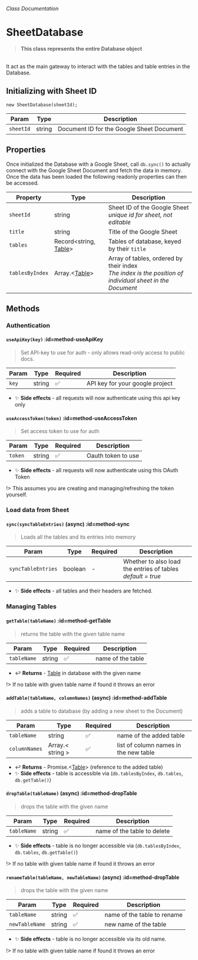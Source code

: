 _Class Documentation_

# SheetDatabase

> **This class represents the entire Database object**
  <br>
  It act as the main gateway to interact with the tables and table entries in the Database.

## Initializing with Sheet ID

`new SheetDatabase(sheetId);`

Param|Type|Description
---|---|---
`sheetId`|string|Document ID for the Google Sheet Document


## Properties
Once initialized the Database with a Google Sheet, call `db.sync()` to actually connect with the Google Sheet Document and fetch the data in memory. Once the data has been loaded the following readonly properties can then be accessed.

Property|Type|Description
---|---|---
`sheetId`|string|Sheet ID of the Google Sheet <br>_unique id for sheet, not editable_
`title`|string|Title of the Google Sheet
`tables`|Record<string, [Table](classdocs/table)>|Tables of database, keyed by their `title`
`tablesByIndex`|Array.<[Table](classdocs/table)>|Array of tables, ordered by their index<br>_The index is the position of individual sheet in the Document_

## Methods

### Authentication

#### `useApiKey(key)` :id=method-useApiKey
> Set API-key to use for auth - only allows read-only access to public docs.

Param|Type|Required|Description
---|---|---|---
`key`|string|✅|API key for your google project

- ✨ **Side effects** - all requests will now authenticate using this api key only

#### `useAccessToken(token)` :id=method-useAccessToken
> Set access token to use for auth

Param|Type|Required|Description
---|---|---|---
`token`|string|✅|Oauth token to use

- ✨ **Side effects** - all requests will now authenticate using this OAuth Token

!> This assumes you are creating and managing/refreshing the token yourself.

### Load data from Sheet

#### `sync(syncTableEntries)` (async) :id=method-sync
> Loads all the tables and its entries into memory

Param|Type|Required|Description
---|---|---|---
`syncTableEntries`|boolean|-|Whether to also load the entries of tables<br> _default = true_
- ✨ **Side effects** - all tables and their headers are fetched.

### Managing Tables
#### `getTable(tableName)` :id=method-getTable
> returns the table with the given table name

Param|Type|Required|Description
---|---|---|---
`tableName`|string|✅|name of the table
- ↩️ **Returns** - [Table](classdocs/table) in database with the given name

!> If no table with given table name if found it throws an error

#### `addTable(tableName, columnNames)` (async) :id=method-addTable
> adds a table to database (by adding a new sheet to the Document)

Param|Type|Required|Description
---|---|---|---
`tableName`|string|✅|name of the added table
`columnNames`|Array.< string >|✅|list of column names in the new table
- ↩️ **Returns** - Promise.<[Table](classdocs/table)> (reference to the added table)
- ✨ **Side effects** - table is accessible via (`db.tablesByIndex`, `db.tables`, `db.getTable()`)

#### `dropTable(tableName)` (async) :id=method-dropTable
> drops the table with the given name 

Param|Type|Required|Description
---|---|---|---
`tableName`|string|✅|name of the table to delete
- ✨ **Side effects** - table is no longer accessible via (`db.tablesByIndex`, `db.tables`, `db.getTable()`)

!> If no table with given table name if found it throws an error

#### `renameTable(tableName, newTableName)` (async) :id=method-dropTable
> drops the table with the given name 

Param|Type|Required|Description
---|---|---|---
`tableName`|string|✅|name of the table to rename
`newTableName`|string|✅|new name of the table
- ✨ **Side effects** - table is no longer accessible via its old name.

!> If no table with given table name if found it throws an error